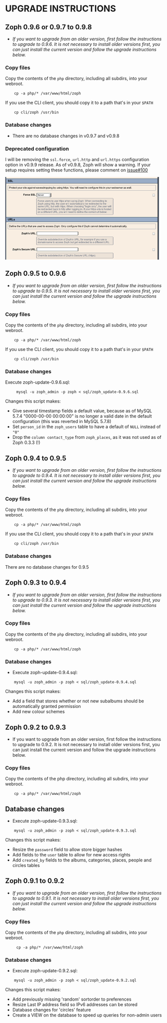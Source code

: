 # UPGRADE INSTRUCTIONS #
## Zoph 0.9.6 or 0.9.7 to 0.9.8 ##

* *If you want to upgrade from an older version, first follow the instructions to upgrade to 0.9.6. It is not necessary to install older versions first, you can just install the current version and follow the upgrade instructions below.*

### Copy files ###
Copy the contents of the `php` directory, including all subdirs, into your webroot. 
```
    cp -a php/* /var/www/html/zoph
```
If you use the CLI client, you should copy it to a path that's in your `$PATH`
```
    cp cli/zoph /usr/bin
```

### Database changes ###
* There are no database changes in v0.9.7 and v0.9.8

### Deprecated configuration ###
I will be removing the `ssl.force`, `url.http` and `url.https` configuration option in v0.9.9 release. As of v0.9.8, Zoph will show a warning. If your setup requires setting these functions, please comment on [issue#100](http://github.com/jeroenrnl/zoph/issues/100)

![screenshot of the deprecated options](img/zoph-ssl-config.png)

## Zoph 0.9.5 to 0.9.6 ##
* *If you want to upgrade from an older version, first follow the instructions to upgrade to 0.9.5. It is not necessary to install older versions first, you can just install the current version and follow the upgrade instructions below.*

### Copy files ###
Copy the contents of the `php` directory, including all subdirs, into your webroot.
```
    cp -a php/* /var/www/html/zoph
```
If you use the CLI client, you should copy it to a path that's in your `$PATH`
```
    cp cli/zoph /usr/bin
```
### Database changes ###
Execute zoph-update-0.9.6.sql:
```
     mysql -u zoph_admin -p zoph < sql/zoph_update-0.9.6.sql
```
Changes this script makes:

* Give several timestamp fields a default value, because as of MySQL 5.7.4 "0000-00-00 00:00:00" is no longer a valid date in the default configuration (this was reverted in MySQL 5.7.8)
* Set `person_id` in the `zoph_users` table to have a default of `NULL` instead of `"0"`
* Drop the `column contact_type` from `zoph_places`, as it was not used as of Zoph 0.3.3 (!)

## Zoph 0.9.4 to 0.9.5 ##
* *If you want to upgrade from an older version, first follow the instructions to upgrade to 0.9.4. It is not necessary to install older versions first, you can just install the current version and follow the upgrade instructions below.*

### Copy files ###
Copy the contents of the `php` directory, including all subdirs, into your webroot.
```
    cp -a php/* /var/www/html/zoph
```
If you use the CLI client, you should copy it to a path that's in your `$PATH`
```
    cp cli/zoph /usr/bin
```
### Database changes ###
There are no database changes for 0.9.5

## Zoph 0.9.3 to 0.9.4 ##
* *If you want to upgrade from an older version, first follow the instructions to upgrade to 0.9.3. It is not necessary to install older versions first, you can just install the current version and follow the upgrade instructions below.*

### Copy files ###
Copy the contents of the `php` directory, including all subdirs, into your webroot.
```
    cp -a php/* /var/www/html/zoph
```

### Database changes ###
* Execute zoph-update-0.9.4.sql:
```
    mysql -u zoph_admin -p zoph < sql/zoph_update-0.9.4.sql
```
Changes this script makes:

* Add a field that stores whether or not new subalbums should be automatically granted permission
* Add new colour schemes

## Zoph 0.9.2 to 0.9.3 ##
* If you want to upgrade from an older version, first follow the instructions to upgrade to 0.9.2. It is not necessary to install older versions first, you can just install the current version and follow the upgrade instructions below.

### Copy files ###

Copy the contents of the php directory, including all subdirs, into your webroot.
```
    cp -a php/* /var/www/html/zoph
```
## Database changes ##
* Execute zoph-update-0.9.3.sql:
```
    mysql -u zoph_admin -p zoph < sql/zoph_update-0.9.3.sql
```
Changes this script makes:

* Resize the `password` field to allow store bigger hashes
* Add fields to the `user` table to allow for new access rights
* Add `created_by` fields to the albums, categories, places, people and circles tables

## Zoph 0.9.1 to 0.9.2 ##
* *If you want to upgrade from an older version, first follow the instructions to upgrade to 0.9.1. It is not necessary to install older versions first, you can just install the current version and follow the upgrade instructions below.*

### Copy files ###
Copy the contents of the `php` directory, including all subdirs, into your webroot. 
```
     cp -a php/* /var/www/html/zoph
```
### Database changes ###
* Execute zoph-update-0.9.2.sql:
```
    mysql -u zoph_admin -p zoph < sql/zoph_update-0.9.2.sql
```
Changes this script makes:

* Add previously missing 'random' sortorder to preferences
* Resize Last IP address field so IPv6 addresses can be stored
* Database changes for 'circles' feature
* Create a VIEW on the database to speed up queries for non-admin users
